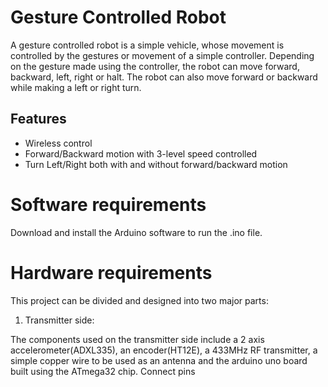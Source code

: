 # Gesture Controlled Robot

A gesture controlled robot is a simple vehicle, whose movement is
controlled by the gestures or movement of a simple controller. Depending on the
gesture made using the controller, the robot can move forward, backward, left,
right or halt. The robot can also move forward or backward while making a left
or right turn.

## Features
* Wireless control
* Forward/Backward motion with 3-level speed controlled
* Turn Left/Right both with and without forward/backward motion

# Software requirements

Download and install the Arduino software to run the .ino file.

# Hardware requirements

This project can be divided and designed into two major parts:
1. Transmitter side:

The components used on the transmitter side include a 2 axis accelerometer(ADXL335), an encoder(HT12E), a 433MHz RF     transmitter, a simple copper wire to be used as an antenna and the arduino uno board built using the ATmega32 chip. 
Connect pins 

